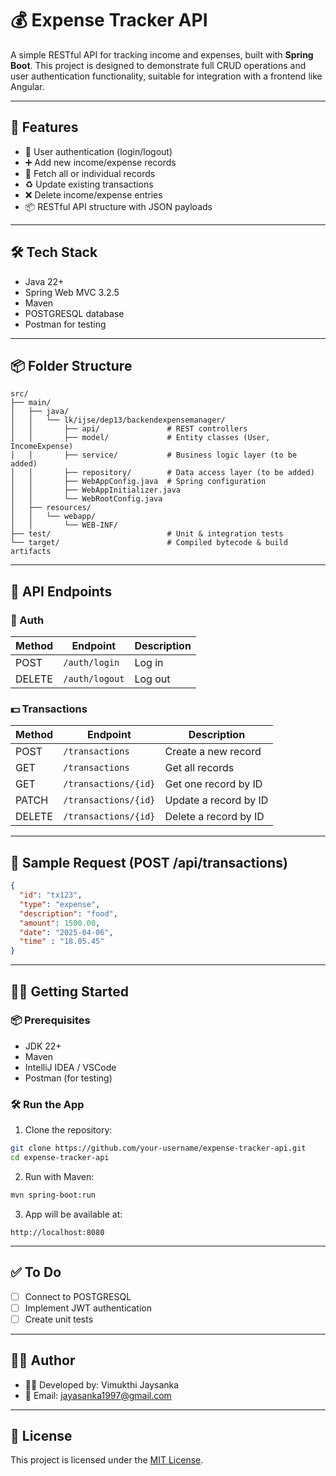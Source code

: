 # 💰 Expense Tracker API

A simple RESTful API for tracking income and expenses, built with **Spring Boot**. This project is designed to demonstrate full CRUD operations and user authentication functionality, suitable for integration with a frontend like Angular.

---

## 🚀 Features

- 🔐 User authentication (login/logout)
- ➕ Add new income/expense records
- 📄 Fetch all or individual records
- ♻️ Update existing transactions
- ❌ Delete income/expense entries
- 📦 RESTful API structure with JSON payloads

---

## 🛠️ Tech Stack

- Java 22+
- Spring Web MVC 3.2.5
- Maven
- POSTGRESQL database
- Postman for testing

---

## 📦 Folder Structure

```
src/
├── main/
│   ├── java/
│   │   └── lk/ijse/dep13/backendexpensemanager/
│   │       ├── api/               # REST controllers
│   │       ├── model/             # Entity classes (User, IncomeExpense)
│   │       ├── service/           # Business logic layer (to be added)
│   │       ├── repository/        # Data access layer (to be added)
│   │       ├── WebAppConfig.java  # Spring configuration
│   │       ├── WebAppInitializer.java
│   │       └── WebRootConfig.java
│   ├── resources/
│   │   └── webapp/
│   │       └── WEB-INF/
├── test/                          # Unit & integration tests
└── target/                        # Compiled bytecode & build artifacts
```

---

## 📮 API Endpoints

### 🔐 Auth

| Method | Endpoint              | Description        |
|--------|-----------------------|--------------------|
| POST   | `/auth/login`         | Log in             |
| DELETE | `/auth/logout`        | Log out            |

### 💵 Transactions

| Method | Endpoint            | Description                |
|--------|---------------------|----------------------------|
| POST   | `/transactions`     | Create a new record        |
| GET    | `/transactions`     | Get all records            |
| GET    | `/transactions/{id}` | Get one record by ID       |
| PATCH  | `/transactions/{id}` | Update a record by ID      |
| DELETE | `/transactions/{id}` | Delete a record by ID      |

---

## 🧾 Sample Request (POST /api/transactions)

```json
{
  "id": "tx123",
  "type": "expense",
  "description": "food",
  "amount": 1500.00,
  "date": "2025-04-06",
  "time" : "18.05.45"
}
```

---

## 🧑‍💻 Getting Started

### 📦 Prerequisites

- JDK 22+
- Maven
- IntelliJ IDEA / VSCode
- Postman (for testing)

### 🛠️ Run the App

1. Clone the repository:

```bash
git clone https://github.com/your-username/expense-tracker-api.git
cd expense-tracker-api
```

2. Run with Maven:

```bash
mvn spring-boot:run
```

3. App will be available at:

```
http://localhost:8080
```

---

## ✅ To Do

- [ ] Connect to POSTGRESQL
- [ ] Implement JWT authentication
- [ ] Create unit tests

---

## 👨‍🏫 Author

- 🧑‍💻 Developed by: Vimukthi Jaysanka
- 📧 Email: jayasanka1997@gmail.com

---

## 🪪 License

This project is licensed under the [MIT License](license.txt).
